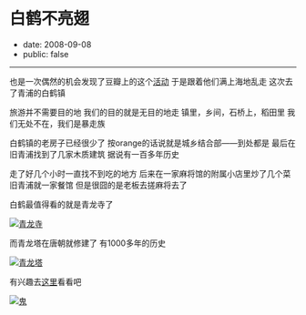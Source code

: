 # 白鹤不亮翅

- date: 2008-09-08
- public: false

--------------------------


也是一次偶然的机会发现了豆瓣上的这个[活动](http://www.douban.com/event/10188393/)
于是跟着他们满上海地乱走
这次去了青浦的白鹤镇

旅游并不需要目的地
我们的目的就是无目的地走
镇里，乡间，石桥上，稻田里
我们无处不在，我们是暴走族

白鹤镇的老房子已经很少了
按orange的话说就是城乡结合部——到处都是
最后在旧青浦找到了几家木质建筑
据说有一百多年历史

走了好几个小时一直找不到吃的地方
后来在一家麻将馆的附属小店里炒了几个菜
旧青浦就一家餐馆
但是很囧的是老板去搓麻将去了

白鹤最值得看的就是青龙寺了

[![青龙寺](http://farm4.static.flickr.com/3044/2839611995_b49813dbb6_m.jpg)](http://www.flickr.com/photos/popomore/2839611995/)

而青龙塔在唐朝就修建了
有1000多年的历史

[![青龙塔](http://farm4.static.flickr.com/3075/2839615073_d9f589755f_m.jpg)](http://www.flickr.com/photos/popomore/2839615073/)

有兴趣去[这里](http://www.douban.com/photos/album/11687646/)看看吧

[![鬼](http://farm4.static.flickr.com/3166/2840451336_19349b6f13_m.jpg)](http://www.flickr.com/photos/popomore/2840451336/)
